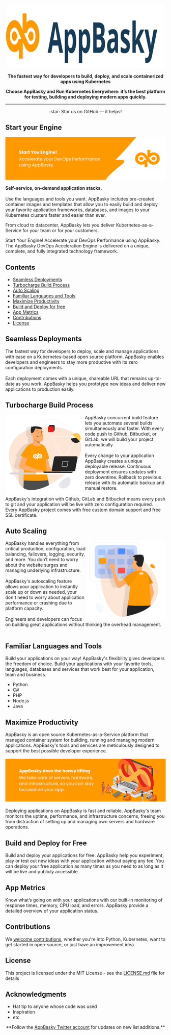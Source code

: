 <div align="center">
	<img width="500" height="200" src="media/logo.svg" alt="AppBasky">
    <p><b>The fastest way for developers to build, deploy, and scale containerized apps using Kubernetes</b> <br>
    <p><b>Choose AppBasky and Run Kubernetes Everywhere: it’s the best platform for testing, building and deploying modern apps quickly.</b> <br>
	<hr>

</div>
<div align="center">
    :star: Star us on GitHub — it helps!
</div>

## Start your Engine

<img src="media/header.png" alt="AppBasky-Performance">

<p><b>Self-service, on-demand application stacks.</b><br><br>
Use the languages and tools you want. AppBasky includes pre-created container images and templates that allow you to easily build and deploy your favorite application frameworks, databases, and images to your Kubernetes clusters faster and easier than ever.

From cloud to datacenter, AppBasky lets you deliver Kubernetes-as-a-Service for your team or for your customers.

Start Your Engine! Accelerate your DevOps Performance using AppBasky.
The AppBasky DevOps Acceleration Engine is delivered on a unique, complete, and fully integrated technology framework. 
<br>
## Contents

- [Seamless Deployments](#seamless-deployments)
- [Turbocharge Build Process](#turbocharge-build-process)
- [Auto Scaling](#auto-scaling)
- [Familiar Languages and Tools](#familiar-languages-and-tools)
- [Maximize Productivity](#maximize-productivity)
- [Build and Deploy for free](#build-and-deploy-for-free)
- [App Metrics](#app-metrics)
- [Contributions](#contributions)
- [License](#license)

## Seamless Deployments
The fastest way for developers to deploy, scale and manage applications with ease on a Kubernetes-based open source platform. AppBasky enables developers and engineers to stay more productive with its zero configuration deployments. </br></br>Each deployment comes with a unique, shareable URL that remains up-to-date as you work. AppBasky helps you prototype new ideas and deliver new applications to production easily.

## Turbocharge Build Process
<img align="left" height="250" width="250" src="media/deploy.png" alt="AppBasky-deploy">
AppBasky concurrent build feature lets you automate several builds simultaneously and faster. With every code push to Github, Bitbucket, or GitLab, we will build your project automatically. 
</br></br>
Every change to your application AppBasky creates a unique deployable release. Continuous deployment ensures updates with zero downtime. Rollback to previous release with its automatic backup and manual restore.
</br></br>
AppBasky's integration with Github, GitLab and Bitbucket means every push to git and your application will be live with zero configuration required. Every AppBasky project comes with free custom domain support and free SSL certificate. 

## Auto Scaling
<img align="right" height="250" width="250" src="media/scale.png" alt="AppBasky-deploy">
AppBasky handles everything from critical production, configuration, load balancing, failovers, logging, security, and more. You don’t need to worry about the website surges and managing underlying infrastructure. </br></br>AppBasky's autoscaling feature allows your application to instantly scale up or down as needed, your don't need to worry about application performance or crashing due to platform capacity. </br></br>Engineers and developers can focus on building great applications without thinking the overhead management.</br></br>

## Familiar Languages and Tools
Build your applications on your way! AppBasky's flexibility gives developers the freedom of choice. Build your applications with your favorite tools, languages, databases and services that work best for your application, team and business.

* Python
* C#
* PHP
* Node.js
* Java


## Maximize Productivity
AppBasky is an open source Kubernetes-as-a-Service platform that managed container system for building, running and managing modern applications. AppBasky's tools and services are meticulously designed to support the best possible developer experience.</br></br>
<img src="media/devop.png" alt="AppBasky-heavy-lifting"></br></br>
Deploying applications on AppBasky is fast and reliable. AppBasky's team monitors the uptime, performance, and infrastructure concerns, freeing you from distraction of setting up and managing own servers and hardware operations.

## Build and Deploy for Free

Build and deploy your applications for free. AppBasky help you experiment, play or test out new ideas with your application without paying any fee. You can deploy your free application as many times as you need to as long as it will be live and publicly accessible. 

## App Metrics

Know what’s going on with your applications with our built-in monitoring of response times, memory, CPU load, and errors. AppBasky provide a detailed overview of your application status.

## Contributions
We <a href="https://github.com/AppBasky/appbasky">welcome contributions</a>, whether you're into Python, Kubernetes, want to get started in open-source, or just have an improvement idea.
    
## License

This project is licensed under the MIT License - see the [LICENSE.md](LICENSE.md) file for details

## Acknowledgments

* Hat tip to anyone whose code was used
* Inspiration
* etc

<div align="center">
	**Follow the <a href="https://twitter.com/appbasky">AppBasky Twitter account</a> for updates on new list additions.**<br>
</div>
